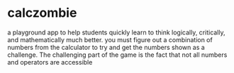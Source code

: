 # calczombie
a playground app to help students quickly learn to think logically, critically, and mathematically much better. you must figure out a combination of numbers from the calculator to try and get the numbers shown as a challenge. The challenging part of the game is the fact that not all numbers and operators are accessible
